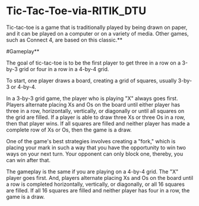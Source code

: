 # Tic-Tac-Toe-via-RITIK_DTU
Tic-tac-toe is a game that is traditionally played by being drawn on paper, and it can be played on a computer or on a variety of media. Other games, such as Connect 4, are based on this classic.**

#Gameplay**

The goal of tic-tac-toe is to be the first player to get three in a row on a 3-by-3 grid or four in a row in a 4-by-4 grid. 


To start, one player draws a board, creating a grid of squares, usually 3-by-3 or 4-by-4.

In a 3-by-3 grid game, the player who is playing "X" always goes first. Players alternate placing Xs and Os on the board until either player has three in a row, horizontally, vertically, or diagonally or until all squares on the grid are filled. If a player is able to draw three Xs or three Os in a row, then that player wins. If all squares are filled and neither player has made a complete row of Xs or Os, then the game is a draw.

One of the game's best strategies involves creating a "fork," which is placing your mark in such a way that you have the opportunity to win two ways on your next turn. Your opponent can only block one, thereby, you can win after that.

The gameplay is the same if you are playing on a 4-by-4 grid. The "X" player goes first. And, players alternate placing Xs and Os on the board until a row is completed horizontally, vertically, or diagonally, or all 16 squares are filled. If all 16 squares are filled and neither player has four in a row, the game is a draw.
